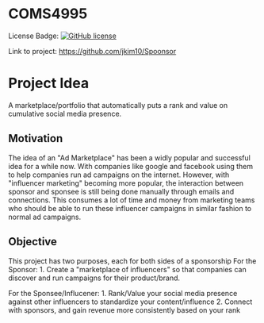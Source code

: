 # COMS4995
License Badge: [![GitHub license](https://img.shields.io/github/license/jkim10/COMS-4995?style=for-the-badge)](https://github.com/jkim10/COMS-4995/blob/master/LICENSE)

Link to project: https://github.com/jkim10/Spoonsor
# Project Idea
A marketplace/portfolio that automatically puts a rank and value on cumulative social media presence.

## Motivation
The idea of an "Ad Marketplace" has been a widly popular and successful idea for a while now. With companies like google and facebook using them to help companies run ad campaigns on the internet. However, with "influencer marketing" becoming more popular, the interaction between sponsor and sponsee is still being done manually through emails and connections. This consumes a lot of time and money from marketing teams who should be able to run these influencer campaigns in similar fashion to normal ad campaigns.

## Objective
This project has two purposes, each for both sides of a sponsorship
For the Sponsor:
    1. Create a "marketplace of influencers" so that companies can discover and run campaigns for their product/brand.

For the Sponsee/Influcener:
    1. Rank/Value your social media presence against other influencers to standardize your content/influence
    2. Connect with sponsors, and gain revenue more consistently based on your rank
